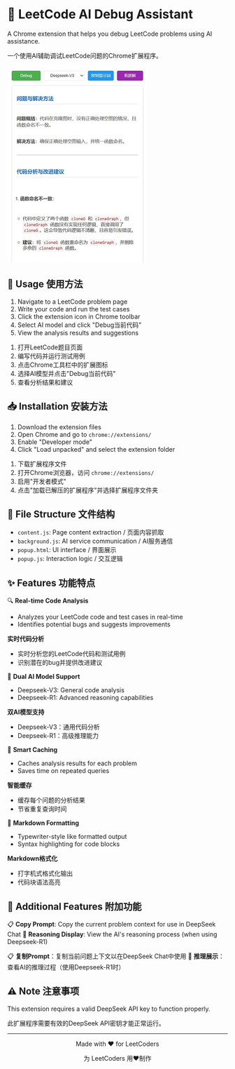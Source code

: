 # 🚀 LeetCode AI Debug Assistant

A Chrome extension that helps you debug LeetCode problems using AI assistance.

一个使用AI辅助调试LeetCode问题的Chrome扩展程序。

![Extension Screenshot](./images/pic1.jpg)

## 🎯 Usage 使用方法

1. Navigate to a LeetCode problem page
2. Write your code and run the test cases
3. Click the extension icon in Chrome toolbar
4. Select AI model and click "Debug当前代码"
5. View the analysis results and suggestions

<!-- 分隔两个列表 -->

1. 打开LeetCode题目页面
2. 编写代码并运行测试用例
3. 点击Chrome工具栏中的扩展图标
4. 选择AI模型并点击"Debug当前代码"
5. 查看分析结果和建议

## 📥 Installation 安装方法

1. Download the extension files
2. Open Chrome and go to `chrome://extensions/`
3. Enable "Developer mode"
4. Click "Load unpacked" and select the extension folder

<!-- 分隔两个列表 -->

1. 下载扩展程序文件
2. 打开Chrome浏览器，访问 `chrome://extensions/`
3. 启用"开发者模式"
4. 点击"加载已解压的扩展程序"并选择扩展程序文件夹

## 📁 File Structure 文件结构

- `content.js`: Page content extraction / 页面内容抓取
- `background.js`: AI service communication / AI服务通信 
- `popup.html`: UI interface / 界面展示
- `popup.js`: Interaction logic / 交互逻辑

## ✨ Features 功能特点

🔍 **Real-time Code Analysis** 
- Analyzes your LeetCode code and test cases in real-time
- Identifies potential bugs and suggests improvements
  
**实时代码分析**
- 实时分析您的LeetCode代码和测试用例
- 识别潜在的bug并提供改进建议

🤖 **Dual AI Model Support**
- Deepseek-V3: General code analysis
- Deepseek-R1: Advanced reasoning capabilities
  
**双AI模型支持**
- Deepseek-V3：通用代码分析
- Deepseek-R1：高级推理能力

💾 **Smart Caching**
- Caches analysis results for each problem
- Saves time on repeated queries
  
**智能缓存**
- 缓存每个问题的分析结果
- 节省重复查询时间

📝 **Markdown Formatting**
- Typewriter-style like formatted output
- Syntax highlighting for code blocks
  
**Markdown格式化**
- 打字机式格式化输出
- 代码块语法高亮

## 🎨 Additional Features 附加功能

📋 **Copy Prompt**: Copy the current problem context for use in DeepSeek Chat
🧠 **Reasoning Display**: View the AI's reasoning process (when using Deepseek-R1)

📋 **复制Prompt**：复制当前问题上下文以在DeepSeek Chat中使用
🧠 **推理展示**：查看AI的推理过程（使用Deepseek-R1时）

## ⚠️ Note 注意事项

This extension requires a valid DeepSeek API key to function properly.

此扩展程序需要有效的DeepSeek API密钥才能正常运行。

---

<p align="center">Made with ❤️ for LeetCoders</p>
<p align="center">为 LeetCoders 用❤️制作</p> 